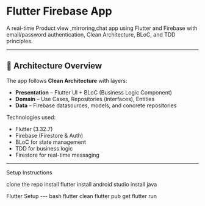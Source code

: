 # Flutter Firebase App

A real-time Product view ,mirroring,chat app using Flutter and Firebase with email/password authentication, Clean Architecture, BLoC, and TDD principles.

---

## 📐 Architecture Overview

The app follows **Clean Architecture** with layers:

- **Presentation** – Flutter UI + BLoC (Business Logic Component)
- **Domain** – Use Cases, Repositories (interfaces), Entities
- **Data** – Firebase datasources, models, and concrete repositories

Technologies used:
- Flutter (3.32.7)
- Firebase (Firestore & Auth)
- BLoC for state management
- TDD for business logic
- Firestore for real-time messaging

---

Setup Instructions

clone the repo
install flutter
install android studio
install java

Flutter Setup
--- bash
flutter clean
flutter pub get
flutter run